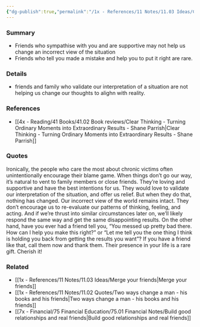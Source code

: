 ```yaml
---
{"dg-publish":true,"permalink":"/1x - References/11 Notes/11.03 Ideas/Cherish the friend who tells you that you messed up/","title":"Cherish the friend who tells you that you messed up","noteIcon":""}
---
```



### Summary
- Friends who sympathise with you and are supportive may not help us change an incorrect view of the situation
- Friends who tell you made a mistake and help you to put it right are rare.

### Details
- friends and family who validate our interpretation of a situation are not helping us change our thoughts to alighn with reality.

### References
- [[4x - Reading/41 Books/41.02 Book reviews/Clear Thinking - Turning Ordinary Moments into Extraordinary Results - Shane  Parrish\|Clear Thinking - Turning Ordinary Moments into Extraordinary Results - Shane  Parrish]]

### Quotes
Ironically, the people who care the most about chronic victims often unintentionally encourage their blame game. When things don’t go our way, it’s natural to vent to family members or close friends. They’re loving and supportive and have the best intentions for us. They would love to validate our interpretation of the situation, and offer us relief. But when they do that, nothing has changed. Our incorrect view of the world remains intact. They don’t encourage us to re-evaluate our patterns of thinking, feeling, and acting. And if we’re thrust into similar circumstances later on, we’ll likely respond the same way and get the same disappointing results. On the other hand, have you ever had a friend tell you, “You messed up
pretty bad there. How can I help you make this right?” or “Let me tell you the one thing I think is holding you back from getting the results you want”? If you have a friend like that, call them now and thank them. Their presence in your life is a rare gift. Cherish it!


### Related
- [[1x - References/11 Notes/11.03 Ideas/Merge your friends\|Merge your friends]]
- [[1x - References/11 Notes/11.02 Quotes/Two ways change a man - his books and his friends\|Two ways change a man - his books and his friends]]
- [[7x - Financial/75 Financial Education/75.01 Financial Notes/Build good relationships and real friends\|Build good relationships and real friends]]